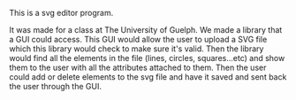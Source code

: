 This is a svg editor program.

It was made for a class at The University of Guelph. We made a library that a GUI could access. This GUI would allow the user to upload a SVG file which this library would check to make sure it's valid. Then the library would find all the elements in the file (lines, circles, squares...etc) and show them to the user with all the attributes attached to them. Then the user could add or delete elements to the svg file and have it saved and sent back the user through the GUI.
